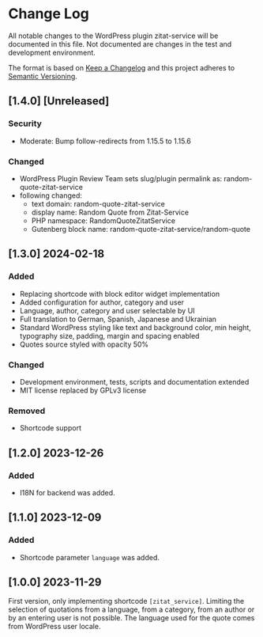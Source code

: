 # Change Log

All notable changes to the WordPress plugin zitat-service will be documented in this file. Not documented are changes in the test and development environment.

The format is based on [Keep a Changelog](https://keepachangelog.com) and this project adheres to [Semantic Versioning](https://semver.org).

## [1.4.0] [Unreleased]

### Security
  * Moderate: Bump follow-redirects from 1.15.5 to 1.15.6 

### Changed
  * WordPress Plugin Review Team sets slug/plugin permalink as: random-quote-zitat-service
  * following changed:
    * text domain: random-quote-zitat-service
    * display name: Random Quote from Zitat-Service
    * PHP namespace: RandomQuoteZitatService
    * Gutenberg block name: random-quote-zitat-service/random-quote

## [1.3.0] 2024-02-18

### Added
  * Replacing shortcode with block editor widget implementation
  * Added configuration for author, category and user
  * Language, author, category and user selectable by UI
  * Full translation to German, Spanish, Japanese and Ukrainian
  * Standard WordPress styling like text and background color, min height, typography size, padding, margin and spacing enabled
  * Quotes source styled with opacity 50%

### Changed
  * Development environment, tests, scripts and documentation extended
  * MIT license replaced by GPLv3 license

### Removed
  * Shortcode support

## [1.2.0] 2023-12-26

### Added
  * I18N for backend was added.

## [1.1.0] 2023-12-09

### Added
  * Shortcode parameter `language` was added.

## [1.0.0] 2023-11-29

First version, only implementing shortcode `[zitat_service]`. Limiting the selection of quotations from a language, from a category, from an author or by an entering user is not possible. The language used for the quote comes from WordPress user locale.
